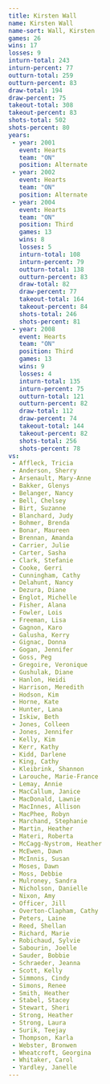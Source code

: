 ```yaml
---
title: Kirsten Wall
name: Kirsten Wall
name-sort: Wall, Kirsten
games: 26
wins: 17
losses: 9
inturn-total: 243
inturn-percent: 77
outturn-total: 259
outturn-percent: 83
draw-total: 194
draw-percent: 75
takeout-total: 308
takeout-percent: 83
shots-total: 502
shots-percent: 80
years:
 - year: 2001
   event: Hearts
   team: "ON"
   position: Alternate
 - year: 2002
   event: Hearts
   team: "ON"
   position: Alternate
 - year: 2004
   event: Hearts
   team: "ON"
   position: Third
   games: 13
   wins: 8
   losses: 5
   inturn-total: 108
   inturn-percent: 79
   outturn-total: 138
   outturn-percent: 83
   draw-total: 82
   draw-percent: 77
   takeout-total: 164
   takeout-percent: 84
   shots-total: 246
   shots-percent: 81
 - year: 2008
   event: Hearts
   team: "ON"
   position: Third
   games: 13
   wins: 9
   losses: 4
   inturn-total: 135
   inturn-percent: 75
   outturn-total: 121
   outturn-percent: 82
   draw-total: 112
   draw-percent: 74
   takeout-total: 144
   takeout-percent: 82
   shots-total: 256
   shots-percent: 78
vs:
 - Affleck, Tricia
 - Anderson, Sherry
 - Arsenault, Mary-Anne
 - Bakker, Glenys
 - Belanger, Nancy
 - Bell, Chelsey
 - Birt, Suzanne
 - Blanchard, Judy
 - Bohmer, Brenda
 - Bonar, Maureen
 - Brennan, Amanda
 - Carrier, Julie
 - Carter, Sasha
 - Clark, Stefanie
 - Cooke, Gerri
 - Cunningham, Cathy
 - Delahunt, Nancy
 - Dezura, Diane
 - Englot, Michelle
 - Fisher, Alana
 - Fowler, Lois
 - Freeman, Lisa
 - Gagnon, Karo
 - Galusha, Kerry
 - Gignac, Donna
 - Gogan, Jennifer
 - Goss, Peg
 - Gregoire, Veronique
 - Gushulak, Diane
 - Hanlon, Heidi
 - Harrison, Meredith
 - Hodson, Kim
 - Horne, Kate
 - Hunter, Lana
 - Iskiw, Beth
 - Jones, Colleen
 - Jones, Jennifer
 - Kelly, Kim
 - Kerr, Kathy
 - Kidd, Darlene
 - King, Cathy
 - Kleibrink, Shannon
 - Larouche, Marie-France
 - Lemay, Annie
 - MacCallum, Janice
 - MacDonald, Lawnie
 - MacInnes, Allison
 - MacPhee, Robyn
 - Marchand, Stephanie
 - Martin, Heather
 - Materi, Roberta
 - McCagg-Nystrom, Heather
 - McEwen, Dawn
 - McInnis, Susan
 - Moses, Dawn
 - Moss, Debbie
 - Mulroney, Sandra
 - Nicholson, Danielle
 - Nixon, Amy
 - Officer, Jill
 - Overton-Clapham, Cathy
 - Peters, Laine
 - Reed, Shellan
 - Richard, Marie
 - Robichaud, Sylvie
 - Sabourin, Joelle
 - Sauder, Bobbie
 - Schraeder, Jeanna
 - Scott, Kelly
 - Simmons, Cindy
 - Simons, Renee
 - Smith, Heather
 - Stabel, Stacey
 - Stewart, Sheri
 - Strong, Heather
 - Strong, Laura
 - Surik, Teejay
 - Thompson, Karla
 - Webster, Bronwen
 - Wheatcroft, Georgina
 - Whitaker, Carol
 - Yardley, Janelle
---
```

